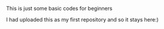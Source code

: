 This is just some basic codes for beginners

I had uploaded this as my first repository and so it stays here:)
